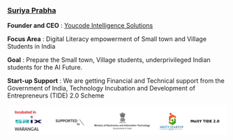 ### [Suriya Prabha](https://www.linkedin.com/in/suriya-prabha-k-798663170/) ###

__Founder and CEO__ : [Youcode Intelligence Solutions](https://www.linkedin.com/company/youcode-intelligence-solutions/about/)

__Focus Area__ : Digital Literacy empowerment of Small town and Village Students in India  

__Goal__ : Prepare the Small town, Village students, underprivileged Indian students for the AI Future.

__Start-up Support__ : We are getting Financial and Technical support from the Government of India, Technology Incubation and Development of Entrepreneurs (TIDE) 2.0 Scheme

<img src = "https://github.com/youcode-in/youcode-in/blob/main/Incubation.jpg" >
